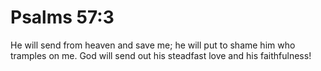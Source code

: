 # Psalms 57:3

He will send from heaven and save me; he will put to shame him who tramples on me. God will send out his steadfast love and his faithfulness!
